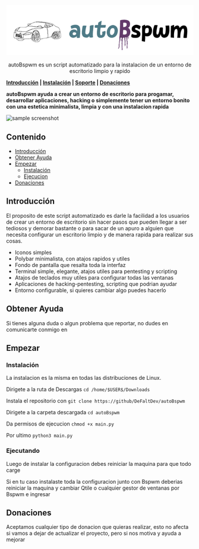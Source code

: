 
<p align="center">
  <img src="prueba.png" alt="autoBspwm">
</p>

<p align="center">
autoBspwm es un script automatizado para la instalacion de un entorno de escritorio limpio y rapido
</p>


**[Introducción](#Introducción) | [Instalación](#instalación) | [Soporte](#Obtener-Ayuda) | [Donaciones](#Donaciones)**

**autoBspwm ayuda a crear un entorno de escritorio para progamar, desarrollar aplicaciones, hacking o simplemente tener un entorno bonito con una estetica
 minimalista, limpia y con una instalacion rapida**

![sample screenshot](doc/_static/default.png)

## Contenido

* [Introducción](#Introducción)
* [Obtener Ayuda](#Obtener-Ayuda)
* [Empezar](#Empezar)
  * [Instalación](#Instalación)
  * [Ejecucion](#Ejecucion)
* [Donaciones](#Donaciones)

## Introducción

El proposito de este script automatizado es darle la facilidad a los usuarios de crear un entorno de escritorio
sin hacer pasos que pueden llegar a ser tediosos y demorar bastante o para sacar de un apuro a alguien que necesita configurar 
un escritorio limpio y de manera rapida para realizar sus cosas.

- Iconos simples
- Polybar minimalista, con atajos rapidos y utiles
- Fondo de pantalla que resalta toda la interfaz
- Terminal simple, elegante, atajos utiles para pentesting y scripting
- Atajos de teclados muy utiles para configurar todas las ventanas
- Aplicaciones de hacking-pentesting, scripting que podrian ayudar
- Entorno configurable, si quieres cambiar algo puedes hacerlo

## Obtener Ayuda
Si tienes alguna duda o algun problema que reportar, no dudes en comunicarte conmigo en 

## Empezar
### Instalación
La instalacion es la misma en todas las distribuciones de Linux.

Dirigete a la ruta de Descargas `cd /home/$USER$/Downloads`

Instala el repositorio con `git clone https://github/DeFaltDev/autoBspwm` 

Dirigete a la carpeta descargada `cd autoBspwm`

Da permisos de ejecucion `chmod +x main.py`

Por ultimo `python3 main.py`

### Ejecutando

Luego de instalar la configuracion debes reiniciar la maquina para que todo carge 

Si en tu caso instalaste toda la configuracion junto con Bspwm deberias reiniciar la maquina y 
cambiar Qtile o cualquier gestor de ventanas por Bspwm e ingresar

## Donaciones

Aceptamos cualquier tipo de donacion que quieras realizar, esto no afecta si vamos a dejar de 
actualizar el proyecto, pero si nos motiva y ayuda a mejorar

